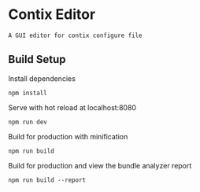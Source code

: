 # Contix Editor

    A GUI editor for contix configure file

## Build Setup

Install dependencies

    npm install

Serve with hot reload at localhost:8080

    npm run dev

Build for production with minification

    npm run build

Build for production and view the bundle analyzer report

    npm run build --report
